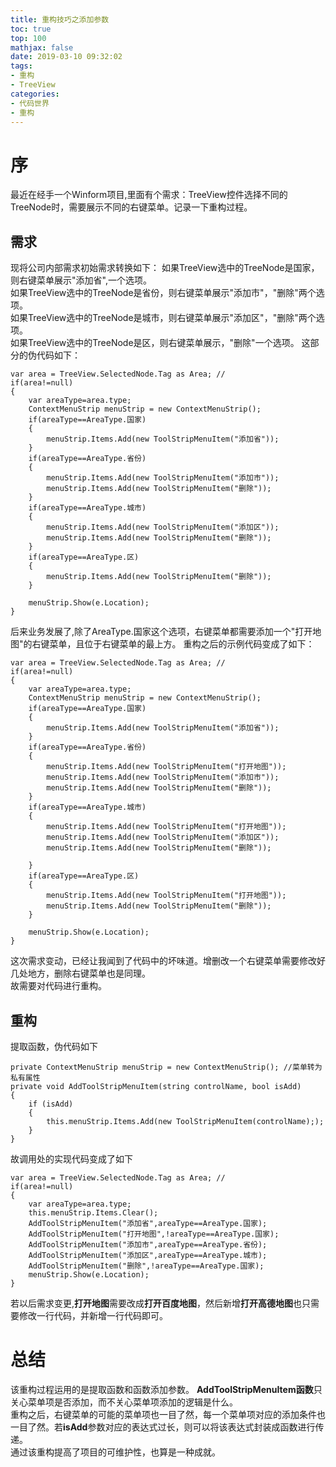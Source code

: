 ```yaml
---
title: 重构技巧之添加参数
toc: true
top: 100
mathjax: false
date: 2019-03-10 09:32:02
tags:
- 重构
- TreeView
categories:
- 代码世界
- 重构
---
```

# 序
最近在经手一个Winform项目,里面有个需求：TreeView控件选择不同的TreeNode时，需要展示不同的右键菜单。记录一下重构过程。

## 需求
现将公司内部需求初始需求转换如下：
如果TreeView选中的TreeNode是国家，则右键菜单展示"添加省",一个选项。  
如果TreeView选中的TreeNode是省份，则右键菜单展示"添加市"，"删除"两个选项。  
如果TreeView选中的TreeNode是城市，则右键菜单展示"添加区"，"删除"两个选项。  
如果TreeView选中的TreeNode是区，则右键菜单展示，"删除"一个选项。
这部分的伪代码如下：

```
var area = TreeView.SelectedNode.Tag as Area; //
if(area!=null)
{
    var areaType=area.type;
    ContextMenuStrip menuStrip = new ContextMenuStrip();
    if(areaType==AreaType.国家)
    {
        menuStrip.Items.Add(new ToolStripMenuItem("添加省"));
    }
    if(areaType==AreaType.省份)
    {
        menuStrip.Items.Add(new ToolStripMenuItem("添加市"));
        menuStrip.Items.Add(new ToolStripMenuItem("删除"));
    }
    if(areaType==AreaType.城市)
    {
        menuStrip.Items.Add(new ToolStripMenuItem("添加区"));
        menuStrip.Items.Add(new ToolStripMenuItem("删除"));
    }
    if(areaType==AreaType.区)
    {
        menuStrip.Items.Add(new ToolStripMenuItem("删除"));
    }

    menuStrip.Show(e.Location);
}
```
后来业务发展了,除了AreaType.国家这个选项，右键菜单都需要添加一个"打开地图"的右键菜单，且位于右键菜单的最上方。
重构之后的示例代码变成了如下：
```
var area = TreeView.SelectedNode.Tag as Area; //
if(area!=null)
{
    var areaType=area.type;
    ContextMenuStrip menuStrip = new ContextMenuStrip();
    if(areaType==AreaType.国家)
    {
        menuStrip.Items.Add(new ToolStripMenuItem("添加省"));
    }
    if(areaType==AreaType.省份)
    {
        menuStrip.Items.Add(new ToolStripMenuItem("打开地图"));
        menuStrip.Items.Add(new ToolStripMenuItem("添加市"));
        menuStrip.Items.Add(new ToolStripMenuItem("删除"));
    }
    if(areaType==AreaType.城市)
    {
        menuStrip.Items.Add(new ToolStripMenuItem("打开地图"));
        menuStrip.Items.Add(new ToolStripMenuItem("添加区"));
        menuStrip.Items.Add(new ToolStripMenuItem("删除"));

    }
    if(areaType==AreaType.区)
    {
        menuStrip.Items.Add(new ToolStripMenuItem("打开地图"));
        menuStrip.Items.Add(new ToolStripMenuItem("删除"));
    }

    menuStrip.Show(e.Location);
}
```
这次需求变动，已经让我闻到了代码中的坏味道。增删改一个右键菜单需要修改好几处地方，删除右键菜单也是同理。  
故需要对代码进行重构。

## 重构

提取函数，伪代码如下

```
private ContextMenuStrip menuStrip = new ContextMenuStrip(); //菜单转为私有属性
private void AddToolStripMenuItem(string controlName, bool isAdd)
{
    if (isAdd)
    {
        this.menuStrip.Items.Add(new ToolStripMenuItem(controlName););
    }
}
```
故调用处的实现代码变成了如下
```
var area = TreeView.SelectedNode.Tag as Area; //
if(area!=null)
{
    var areaType=area.type;
    this.menuStrip.Items.Clear();
    AddToolStripMenuItem("添加省",areaType==AreaType.国家);
    AddToolStripMenuItem("打开地图",!areaType==AreaType.国家);
    AddToolStripMenuItem("添加市",areaType==AreaType.省份);
    AddToolStripMenuItem("添加区",areaType==AreaType.城市);
    AddToolStripMenuItem("删除",!areaType==AreaType.国家);
    menuStrip.Show(e.Location);
}
```
若以后需求变更,**打开地图**需要改成**打开百度地图**，然后新增**打开高德地图**也只需要修改一行代码，并新增一行代码即可。

# 总结
该重构过程运用的是提取函数和函数添加参数。
**AddToolStripMenuItem函数**只关心菜单项是否添加，而不关心菜单项添加的逻辑是什么。  
重构之后，右键菜单的可能的菜单项也一目了然，每一个菜单项对应的添加条件也一目了然。若**isAdd**参数对应的表达式过长，则可以将该表达式封装成函数进行传递。  
通过该重构提高了项目的可维护性，也算是一种成就。
